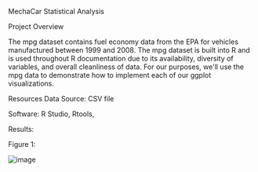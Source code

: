 MechaCar Statistical Analysis

Project Overview

The mpg dataset contains fuel economy data from the EPA for vehicles manufactured between 1999 and 2008. The mpg dataset is built into R and is used throughout R documentation due to its availability, diversity of variables, and overall cleanliness of data. For our purposes, we'll use the mpg data to demonstrate how to implement each of our ggplot visualizations.




Resources
Data Source: CSV file

Software: R Studio, Rtools, 




Results:

Figure 1:

![image](https://user-images.githubusercontent.com/101227930/182324041-6d186b6b-cfe9-43cc-b7a5-ecdb0c9a1d6e.png)

